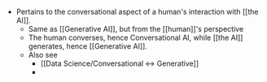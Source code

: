 - Pertains to the conversational aspect of a human's interaction with [[the AI]].
	- Same as [[Generative AI]], but from the [[human]]'s perspective
	- The human converses, hence Conversational AI, while [[the AI]] generates, hence [[Generative AI]].
	- Also see
		- [[Data Science/Conversational <-> Generative]]
		-